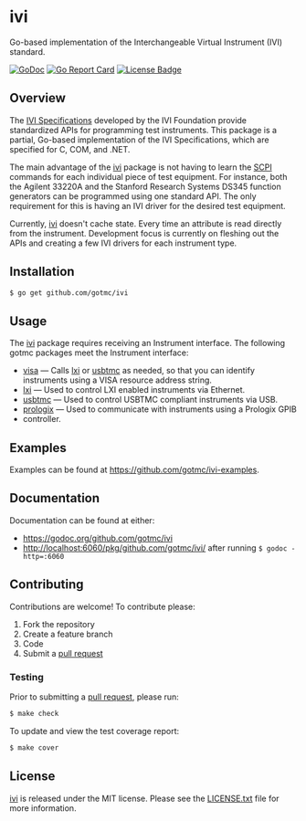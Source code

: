 # ivi

Go-based implementation of the Interchangeable Virtual Instrument (IVI)
standard.

[![GoDoc][godoc badge]][godoc link]
[![Go Report Card][report badge]][report card]
[![License Badge][license badge]][LICENSE.txt]

## Overview

The [IVI Specifications][ivi-specs] developed by the IVI Foundation
provide standardized APIs for programming test instruments. This package
is a partial, Go-based implementation of the IVI Specifications, which
are specified for C, COM, and .NET.

The main advantage of the [ivi][] package is not having to learn the [SCPI][]
commands for each individual piece of test equipment. For instance, both the
Agilent 33220A and the Stanford Research Systems DS345 function generators can
be programmed using one standard API. The only requirement for this is having
an IVI driver for the desired test equipment.

Currently, [ivi][] doesn't cache state. Every time an attribute is read
directly from the instrument. Development focus is currently on fleshing out
the APIs and creating a few IVI drivers for each instrument type.

## Installation

```bash
$ go get github.com/gotmc/ivi
```

## Usage

The [ivi][] package requires receiving an Instrument interface. The following
gotmc packages meet the Instrument interface:

- [visa][] — Calls [lxi][] or [usbtmc][] as needed, so that you can identify
  instruments using a VISA resource address string.
- [lxi][] — Used to control LXI enabled instruments via Ethernet.
- [usbtmc][] — Used to control USBTMC compliant instruments via USB.
- [prologix][] —  Used to communicate with instruments using a Prologix GPIB
- controller.

## Examples

Examples can be found at <https://github.com/gotmc/ivi-examples>.

## Documentation

Documentation can be found at either:

- <https://godoc.org/github.com/gotmc/ivi>
- <http://localhost:6060/pkg/github.com/gotmc/ivi/> after running `$
  godoc -http=:6060`

## Contributing

Contributions are welcome! To contribute please:

1. Fork the repository
2. Create a feature branch
3. Code
4. Submit a [pull request][]

### Testing

Prior to submitting a [pull request][], please run:

```bash
$ make check
```

To update and view the test coverage report:

```bash
$ make cover
```

## License

[ivi][] is released under the MIT license. Please see the
[LICENSE.txt][] file for more information.

[ivi]: https://github.com/gotmc/ivi
[ivi-specs]: http://www.ivifoundation.org/
[godoc badge]: https://godoc.org/github.com/gotmc/ivi?status.svg
[godoc link]: https://godoc.org/github.com/gotmc/ivi
[LICENSE.txt]: https://github.com/gotmc/ivi/blob/master/LICENSE.txt
[license badge]: https://img.shields.io/badge/license-MIT-blue.svg
[lxi]: https://github.com/gotmc/lxi
[prologix]: https://github.com/gotmc/prologix
[pull request]: https://help.github.com/articles/using-pull-requests
[report badge]: https://goreportcard.com/badge/github.com/gotmc/ivi
[report card]: https://goreportcard.com/report/github.com/gotmc/ivi
[scpi]: http://www.ivifoundation.org/scpi/
[usbtmc]: https://github.com/gotmc/usbtmc
[visa]: https://github.com/gotmc/visa
